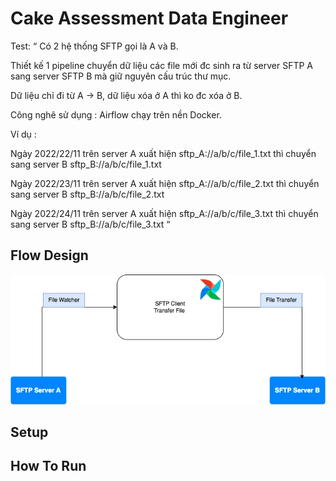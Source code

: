 # Cake Assessment Data Engineer
Test: “ Có 2 hệ thống SFTP gọi là A và B.

 

Thiết kế 1 pipeline chuyển dữ liệu các file mới đc sinh ra từ server SFTP A sang server SFTP B mà giữ nguyên cấu trúc thư mục.

Dữ liệu chỉ đi từ A -> B, dữ liệu xóa ở A thì ko đc xóa ở B.

Công nghê sử dụng : Airflow chạy trên nền Docker.

Ví dụ :

Ngày 2022/22/11 trên server A xuất hiện sftp_A://a/b/c/file_1.txt thì chuyển sang server B sftp_B://a/b/c/file_1.txt

Ngày 2022/23/11 trên server A xuất hiện sftp_A://a/b/c/file_2.txt thì chuyển sang server B sftp_B://a/b/c/file_2.txt

Ngày 2022/24/11 trên server A xuất hiện sftp_A://a/b/c/file_3.txt thì chuyển sang server B sftp_B://a/b/c/file_3.txt “


## Flow Design

![Flow design](./images/flow.png)

## Setup 

## How To Run


